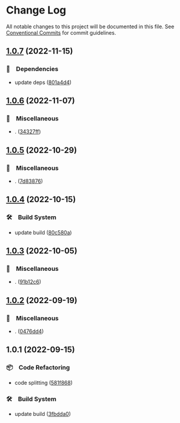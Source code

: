 # Change Log

All notable changes to this project will be documented in this file.
See [Conventional Commits](https://conventionalcommits.org) for commit guidelines.

## [1.0.7](https://github.com/bluelovers/ws-jest/compare/@lazy-assert/jest-diff@1.0.6...@lazy-assert/jest-diff@1.0.7) (2022-11-15)



### 📌　Dependencies

* update deps ([801a4d4](https://github.com/bluelovers/ws-jest/commit/801a4d4c566797e33683e61014a79d6ff2d866a2))



## [1.0.6](https://github.com/bluelovers/ws-jest/compare/@lazy-assert/jest-diff@1.0.5...@lazy-assert/jest-diff@1.0.6) (2022-11-07)



### 🔖　Miscellaneous

* . ([34327ff](https://github.com/bluelovers/ws-jest/commit/34327ffdbbd027d2f901390f6111e2af844d985e))



## [1.0.5](https://github.com/bluelovers/ws-jest/compare/@lazy-assert/jest-diff@1.0.4...@lazy-assert/jest-diff@1.0.5) (2022-10-29)



### 🔖　Miscellaneous

* . ([7d83876](https://github.com/bluelovers/ws-jest/commit/7d838766d8839f166f1312cb5c181de747ab36ce))



## [1.0.4](https://github.com/bluelovers/ws-jest/compare/@lazy-assert/jest-diff@1.0.3...@lazy-assert/jest-diff@1.0.4) (2022-10-15)



### 🛠　Build System

* update build ([80c580a](https://github.com/bluelovers/ws-jest/commit/80c580ac33bab15925a42a87da0793768e48e8e6))



## [1.0.3](https://github.com/bluelovers/ws-jest/compare/@lazy-assert/jest-diff@1.0.2...@lazy-assert/jest-diff@1.0.3) (2022-10-05)



### 🔖　Miscellaneous

* . ([91b12c6](https://github.com/bluelovers/ws-jest/commit/91b12c6bc04507d895c2b5439798d2b9f86d17aa))



## [1.0.2](https://github.com/bluelovers/ws-jest/compare/@lazy-assert/jest-diff@1.0.1...@lazy-assert/jest-diff@1.0.2) (2022-09-19)



### 🔖　Miscellaneous

* . ([0476dd4](https://github.com/bluelovers/ws-jest/commit/0476dd443e8452391b19071f0a97c4d7cd68f6b3))



## 1.0.1 (2022-09-15)



### 📦　Code Refactoring

* code splitting ([581f868](https://github.com/bluelovers/ws-jest/commit/581f868a5608545fd976d98be726e581b899eda1))


### 🛠　Build System

* update build ([3fbdda0](https://github.com/bluelovers/ws-jest/commit/3fbdda01bc244eec528502c963befc2d39cac531))
